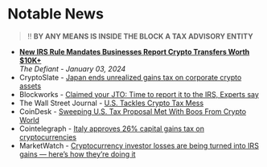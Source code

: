 # Notable News

> !! **BY ANY MEANS IS INSIDE THE BLOCK A TAX ADVISORY ENTITY**

- [**New IRS Rule Mandates Businesses Report Crypto Transfers Worth $10K+**](https://thedefiant.io/new-irs-rule-mandates-business-report-crypto-transfers-worth-usd10k)
  <br/>_The Defiant - January 03, 2024_
- CryptoSlate - [Japan ends unrealized gains tax on corporate crypto assets](https://cryptoslate.com/japan-repeals-unrealized-gains-tax-on-corporate-crypto-assets/)
- Blockworks - [Claimed your JTO: Time to report it to the IRS, Experts say](https://blockworks.co/news/jito-airdrop-tax-implications)
- The Wall Street Journal - [U.S. Tackles Crypto Tax Mess](https://www.wsj.com/finance/regulation/u-s-tackles-crypto-tax-mess-5a751679)
- CoinDesk - [Sweeping U.S. Tax Proposal Met With Boos From Crypto World](https://www.coindesk.com/policy/2023/08/25/sweeping-us-tax-proposal-met-with-boos-from-crypto-world/)
- Cointelegraph - [Italy approves 26% capital gains tax on cryptocurrencies](https://cointelegraph.com/news/italy-approves-26-capital-gains-tax-on-cryptocurrencies)
- MarketWatch - [Cryptocurrency investor losses are being turned into IRS gains — here’s how they’re doing it](https://www.marketwatch.com/story/cryptocurrency-investor-losses-are-being-turned-into-irs-gains-heres-how-theyre-doing-it-11670345179)
  
